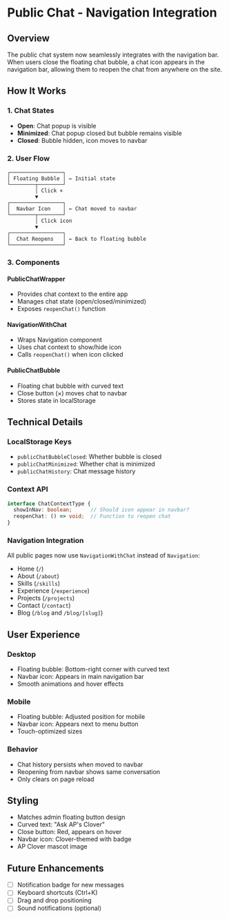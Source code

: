 # Public Chat - Navigation Integration

## Overview
The public chat system now seamlessly integrates with the navigation bar. When users close the floating chat bubble, a chat icon appears in the navigation bar, allowing them to reopen the chat from anywhere on the site.

## How It Works

### 1. Chat States
- **Open**: Chat popup is visible
- **Minimized**: Chat popup closed but bubble remains visible
- **Closed**: Bubble hidden, icon moves to navbar

### 2. User Flow
```
┌─────────────────┐
│ Floating Bubble │ ← Initial state
└────────┬────────┘
         │ Click ×
         ▼
┌─────────────────┐
│  Navbar Icon    │ ← Chat moved to navbar
└────────┬────────┘
         │ Click icon
         ▼
┌─────────────────┐
│  Chat Reopens   │ ← Back to floating bubble
└─────────────────┘
```

### 3. Components

#### PublicChatWrapper
- Provides chat context to the entire app
- Manages chat state (open/closed/minimized)
- Exposes `reopenChat()` function

#### NavigationWithChat
- Wraps Navigation component
- Uses chat context to show/hide icon
- Calls `reopenChat()` when icon clicked

#### PublicChatBubble
- Floating chat bubble with curved text
- Close button (×) moves chat to navbar
- Stores state in localStorage

## Technical Details

### LocalStorage Keys
- `publicChatBubbleClosed`: Whether bubble is closed
- `publicChatMinimized`: Whether chat is minimized
- `publicChatHistory`: Chat message history

### Context API
```typescript
interface ChatContextType {
  showInNav: boolean;      // Should icon appear in navbar?
  reopenChat: () => void;  // Function to reopen chat
}
```

### Navigation Integration
All public pages now use `NavigationWithChat` instead of `Navigation`:
- Home (`/`)
- About (`/about`)
- Skills (`/skills`)
- Experience (`/experience`)
- Projects (`/projects`)
- Contact (`/contact`)
- Blog (`/blog` and `/blog/[slug]`)

## User Experience

### Desktop
- Floating bubble: Bottom-right corner with curved text
- Navbar icon: Appears in main navigation bar
- Smooth animations and hover effects

### Mobile
- Floating bubble: Adjusted position for mobile
- Navbar icon: Appears next to menu button
- Touch-optimized sizes

### Behavior
- Chat history persists when moved to navbar
- Reopening from navbar shows same conversation
- Only clears on page reload

## Styling
- Matches admin floating button design
- Curved text: "Ask AP's Clover"
- Close button: Red, appears on hover
- Navbar icon: Clover-themed with badge
- AP Clover mascot image

## Future Enhancements
- [ ] Notification badge for new messages
- [ ] Keyboard shortcuts (Ctrl+K)
- [ ] Drag and drop positioning
- [ ] Sound notifications (optional)

